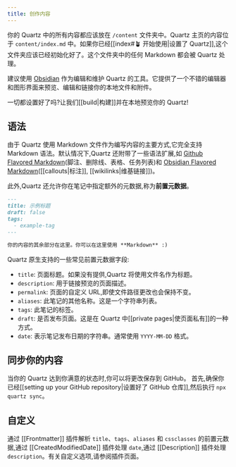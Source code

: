 ```yaml
---
title: 创作内容
---
```


你的 Quartz 中的所有内容都应该放在 `/content` 文件夹中。Quartz 主页的内容位于 `content/index.md` 中。如果你已经[[index#🪴 开始使用|设置了 Quartz]],这个文件夹应该已经初始化好了。这个文件夹中的任何 Markdown 都会被 Quartz 处理。

建议使用 [Obsidian](https://obsidian.md/) 作为编辑和维护 Quartz 的工具。它提供了一个不错的编辑器和图形界面来预览、编辑和链接你的本地文件和附件。

一切都设置好了吗?让我们[[build|构建]]并在本地预览你的 Quartz!

## 语法

由于 Quartz 使用 Markdown 文件作为编写内容的主要方式,它完全支持 Markdown 语法。默认情况下,Quartz 还附带了一些语法扩展,如 [Github Flavored Markdown](https://docs.github.com/en/get-started/writing-on-github/getting-started-with-writing-and-formatting-on-github/basic-writing-and-formatting-syntax)(脚注、删除线、表格、任务列表)和 [Obsidian Flavored Markdown](https://help.obsidian.md/Editing+and+formatting/Obsidian+Flavored+Markdown)([[callouts|标注]], [[wikilinks|维基链接]])。

此外,Quartz 还允许你在笔记中指定额外的元数据,称为**前置元数据**。

```md title="content/note.md"
---
title: 示例标题
draft: false
tags:
  - example-tag
---

你的内容的其余部分在这里。你可以在这里使用 **Markdown** :)
```

Quartz 原生支持的一些常见前置元数据字段:

- `title`: 页面标题。如果没有提供,Quartz 将使用文件名作为标题。
- `description`: 用于链接预览的页面描述。
- `permalink`: 页面的自定义 URL,即使文件路径更改也会保持不变。
- `aliases`: 此笔记的其他名称。这是一个字符串列表。
- `tags`: 此笔记的标签。
- `draft`: 是否发布页面。这是在 Quartz 中[[private pages|使页面私有]]的一种方式。
- `date`: 表示笔记发布日期的字符串。通常使用 `YYYY-MM-DD` 格式。

## 同步你的内容

当你的 Quartz 达到你满意的状态时,你可以将更改保存到 GitHub。
首先,确保你已经[[setting up your GitHub repository|设置好了 GitHub 仓库]],然后执行 `npx quartz sync`。

## 自定义

通过 [[Frontmatter]] 插件解析 `title`、`tags`、`aliases` 和 `cssclasses` 的前置元数据,通过 [[CreatedModifiedDate]] 插件处理 `date`,通过 [[Description]] 插件处理 `description`。有关自定义选项,请参阅插件页面。
